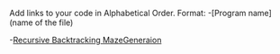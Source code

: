 Add links to your code in Alphabetical Order. Format: -[Program name](name of the file)

-[Recursive Backtracking MazeGeneraion](RBMazeGen.java)
